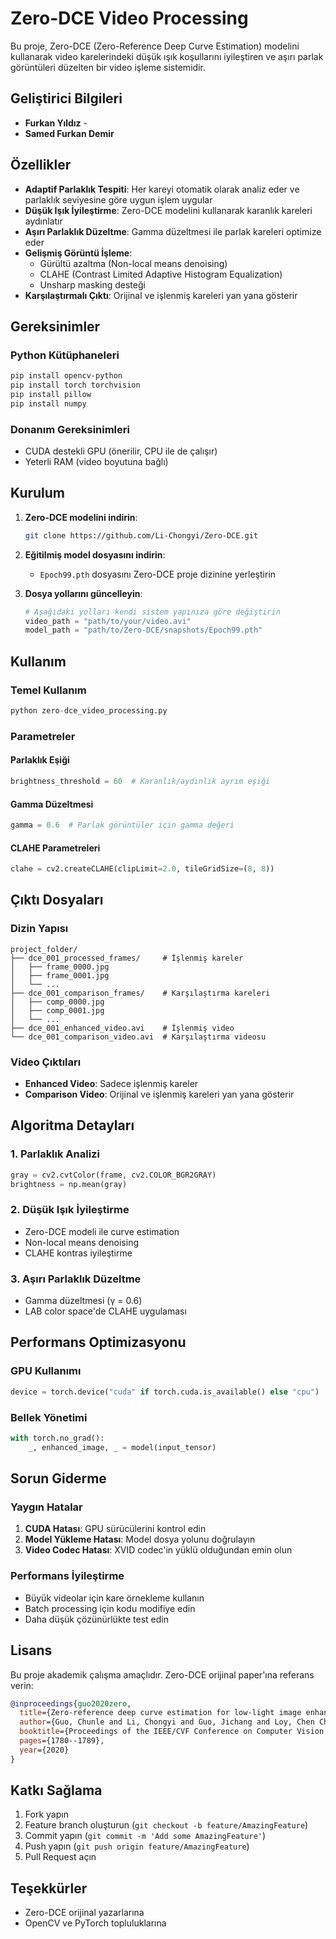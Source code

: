 # Zero-DCE Video Processing

Bu proje, Zero-DCE (Zero-Reference Deep Curve Estimation) modelini kullanarak video karelerindeki düşük ışık koşullarını iyileştiren ve aşırı parlak görüntüleri düzelten bir video işleme sistemidir.

## Geliştirici Bilgileri

- **Furkan Yıldız** -
- **Samed Furkan Demir** 

## Özellikler

- **Adaptif Parlaklık Tespiti**: Her kareyi otomatik olarak analiz eder ve parlaklık seviyesine göre uygun işlem uygular
- **Düşük Işık İyileştirme**: Zero-DCE modelini kullanarak karanlık kareleri aydınlatır
- **Aşırı Parlaklık Düzeltme**: Gamma düzeltmesi ile parlak kareleri optimize eder
- **Gelişmiş Görüntü İşleme**: 
  - Gürültü azaltma (Non-local means denoising)
  - CLAHE (Contrast Limited Adaptive Histogram Equalization)
  - Unsharp masking desteği
- **Karşılaştırmalı Çıktı**: Orijinal ve işlenmiş kareleri yan yana gösterir

## Gereksinimler

### Python Kütüphaneleri
```bash
pip install opencv-python
pip install torch torchvision
pip install pillow
pip install numpy
```

### Donanım Gereksinimleri
- CUDA destekli GPU (önerilir, CPU ile de çalışır)
- Yeterli RAM (video boyutuna bağlı)

## Kurulum

1. **Zero-DCE modelini indirin**:
   ```bash
   git clone https://github.com/Li-Chongyi/Zero-DCE.git
   ```

2. **Eğitilmiş model dosyasını indirin**:
   - `Epoch99.pth` dosyasını Zero-DCE proje dizinine yerleştirin

3. **Dosya yollarını güncelleyin**:
   ```python
   # Aşağıdaki yolları kendi sistem yapınıza göre değiştirin
   video_path = "path/to/your/video.avi"
   model_path = "path/to/Zero-DCE/snapshots/Epoch99.pth"
   ```

## Kullanım

### Temel Kullanım
```python
python zero-dce_video_processing.py
```

### Parametreler

#### Parlaklık Eşiği
```python
brightness_threshold = 60  # Karanlık/aydınlık ayrım eşiği
```

#### Gamma Düzeltmesi
```python
gamma = 0.6  # Parlak görüntüler için gamma değeri
```

#### CLAHE Parametreleri
```python
clahe = cv2.createCLAHE(clipLimit=2.0, tileGridSize=(8, 8))
```

## Çıktı Dosyaları

### Dizin Yapısı
```
project_folder/
├── dce_001_processed_frames/     # İşlenmiş kareler
│   ├── frame_0000.jpg
│   ├── frame_0001.jpg
│   └── ...
├── dce_001_comparison_frames/    # Karşılaştırma kareleri
│   ├── comp_0000.jpg
│   ├── comp_0001.jpg
│   └── ...
├── dce_001_enhanced_video.avi    # İşlenmiş video
└── dce_001_comparison_video.avi  # Karşılaştırma videosu
```

### Video Çıktıları
- **Enhanced Video**: Sadece işlenmiş kareler
- **Comparison Video**: Orijinal ve işlenmiş kareleri yan yana gösterir

## Algoritma Detayları

### 1. Parlaklık Analizi
```python
gray = cv2.cvtColor(frame, cv2.COLOR_BGR2GRAY)
brightness = np.mean(gray)
```

### 2. Düşük Işık İyileştirme
- Zero-DCE modeli ile curve estimation
- Non-local means denoising
- CLAHE kontras iyileştirme

### 3. Aşırı Parlaklık Düzeltme
- Gamma düzeltmesi (γ = 0.6)
- LAB color space'de CLAHE uygulaması

## Performans Optimizasyonu

### GPU Kullanımı
```python
device = torch.device("cuda" if torch.cuda.is_available() else "cpu")
```

### Bellek Yönetimi
```python
with torch.no_grad():
    _, enhanced_image, _ = model(input_tensor)
```

## Sorun Giderme

### Yaygın Hatalar

1. **CUDA Hatası**: GPU sürücülerini kontrol edin
2. **Model Yükleme Hatası**: Model dosya yolunu doğrulayın
3. **Video Codec Hatası**: XVID codec'in yüklü olduğundan emin olun

### Performans İyileştirme

- Büyük videolar için kare örnekleme kullanın
- Batch processing için kodu modifiye edin
- Daha düşük çözünürlükte test edin

## Lisans

Bu proje akademik çalışma amaçlıdır. Zero-DCE orijinal paper'ına referans verin:

```bibtex
@inproceedings{guo2020zero,
  title={Zero-reference deep curve estimation for low-light image enhancement},
  author={Guo, Chunle and Li, Chongyi and Guo, Jichang and Loy, Chen Change and Hou, Junhui and Kwong, Sam and Cong, Runmin},
  booktitle={Proceedings of the IEEE/CVF Conference on Computer Vision and Pattern Recognition},
  pages={1780--1789},
  year={2020}
}
```

## Katkı Sağlama

1. Fork yapın
2. Feature branch oluşturun (`git checkout -b feature/AmazingFeature`)
3. Commit yapın (`git commit -m 'Add some AmazingFeature'`)
4. Push yapın (`git push origin feature/AmazingFeature`)
5. Pull Request açın

## Teşekkürler

- Zero-DCE orijinal yazarlarına
- OpenCV ve PyTorch topluluklarına
